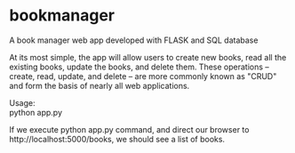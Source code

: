 # bookmanager
A book manager web app developed with FLASK and SQL database

At its most simple, the app will allow users to create new books, read all the existing books, update the books, and delete them. These operations – create, read, update, and delete – are more commonly known as "CRUD" and form the basis of nearly all web applications. 

Usage:  
python app.py

If we execute python app.py command, and direct our browser to http://localhost:5000/books, we should see a list of books.
